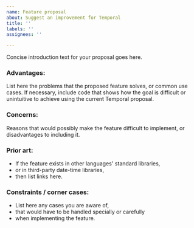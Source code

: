 ```yaml
---
name: Feature proposal
about: Suggest an improvement for Temporal
title: ''
labels: ''
assignees: ''

---
```


Concise introduction text for your proposal goes here.

### Advantages:

List here the problems that the proposed feature solves, or common use cases. If necessary, include code that shows how the goal is difficult or unintuitive to achieve using the current Temporal proposal.

### Concerns:

Reasons that would possibly make the feature difficult to implement, or disadvantages to including it.

### Prior art:

- If the feature exists in other languages' standard libraries,
- or in third-party date-time libraries,
- then list links here.

### Constraints / corner cases:

- List here any cases you are aware of,
- that would have to be handled specially or carefully
- when implementing the feature.
